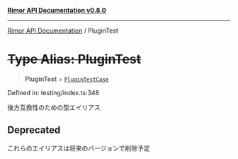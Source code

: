 [**Rimor API Documentation v0.8.0**](../README.md)

***

[Rimor API Documentation](../globals.md) / PluginTest

# ~~Type Alias: PluginTest~~

> **PluginTest** = [`PluginTestCase`](../interfaces/PluginTestCase.md)

Defined in: testing/index.ts:348

後方互換性のための型エイリアス

## Deprecated

これらのエイリアスは将来のバージョンで削除予定
